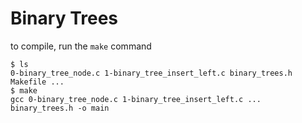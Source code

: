 # Binary Trees

to compile, run the `make` command

```
$ ls
0-binary_tree_node.c 1-binary_tree_insert_left.c binary_trees.h Makefile ...
$ make
gcc 0-binary_tree_node.c 1-binary_tree_insert_left.c ...  binary_trees.h -o main

```

